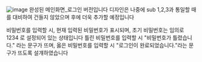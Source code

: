 ![image](https://github.com/user-attachments/assets/128fb57e-be5d-444e-865d-e1b9f75d1fc8)
완성된 메인화면_로그인 버전입니다
디자인은 나중에 sub 1,2,3과 통일할 때를 대비하여 건들지 않았으며 후에 더욱 추가할 예정입니다

비밀번호를 입력할 시, 현재 입력된 비밀번호가 표시되며, 초기 비밀번호는 임의로 1234 로 설정되어 있는 상태입니다
틀린 비밀번호를 입력할 시 "비밀번호가 틀렸습니다." 라는 문구가 뜨며, 
옳은 비밀번호를 입력할 시 "로그인이 완료되었습니다."라는 문구가 뜨도록 설걔하였습니다 
